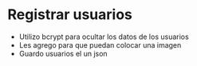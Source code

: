 # Registrar usuarios
- Utilizo bcrypt para ocultar los datos de los usuarios
- Les agrego para que puedan colocar una imagen
- Guardo usuarios el un json